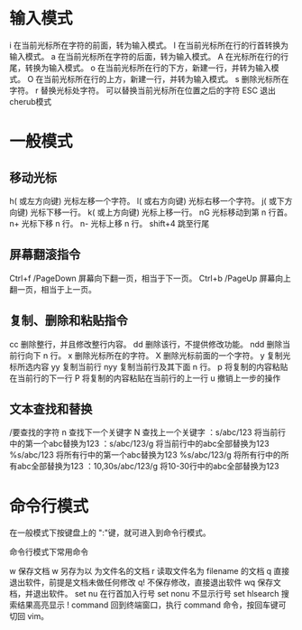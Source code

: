 
# 输入模式

i 在当前光标所在字符的前面，转为输入模式。
I 在当前光标所在行的行首转换为输入模式。
a 在当前光标所在字符的后面，转为输入模式。
A 在光标所在行的行尾，转换为输入模式。
o 在当前光标所在行的下方，新建一行，并转为输入模式。
O 在当前光标所在行的上方，新建一行，并转为输入模式。
s 删除光标所在字符。
r 替换光标处字符。
可以替换当前光标所在位置之后的字符
ESC 退出cherub模式

# 一般模式

## 移动光标

h( 或左方向键) 光标左移一个字符。
l( 或右方向键) 光标右移一个字符。
j( 或下方向键) 光标下移一行。
k( 或上方向键) 光标上移一行。
nG 光标移动到第 n 行首。
n+ 光标下移 n 行。
n- 光标上移 n 行。
shift+4 跳至行尾
## 屏幕翻滚指令

Ctrl+f /PageDown 屏幕向下翻一页，相当于下一页。
Ctrl+b /PageUp 屏幕向上翻一页，相当于上一页。
## 复制、删除和粘贴指令

cc 删除整行，并且修改整行内容。
dd 删除该行，不提供修改功能。
ndd 删除当前行向下 n 行。
x 删除光标所在的字符。
X 删除光标前面的一个字符。
y 复制光标所选内容
yy 复制当前行
nyy 复制当前行及其下面 n 行。
p 将复制的内容粘贴在当前行的下一行
P 将复制的内容粘贴在当前行的上一行
u 撤销上一步的操作
## 文本查找和替换

/要查找的字符
n 查找下一个关键字
N 查找上一个关键字
：s/abc/123  将当前行中的第一个abc替换为123
：s/abc/123/g 将当前行中的abc全部替换为123
%s/abc/123 将所有行中的第一个abc替换为123
%s/abc/123/g 将所有行中的所有abc全部替换为123
：10,30s/abc/123/g 将10-30行中的abc全部替换为123

# 命令行模式

在一般模式下按键盘上的 ":"键，就可进入到命令行模式。

命令行模式下常用命令

w 保存文档
w <filename> 另存为以 <filename> 为文件名的文档
r <filename> 读取文件名为 filename 的文档
q 直接退出软件，前提是文档未做任何修改
q! 不保存修改，直接退出软件
wq 保存文档，并退出软件。
set nu 在行首加入行号
set nonu 不显示行号
set hlsearch 搜索结果高亮显示
! command 回到终端窗口，执行 command 命令，按回车键可切回 vim。